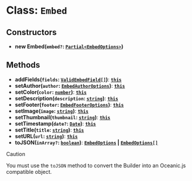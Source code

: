 # Class: `Embed`

## Constructors

- **new Embed(`embed?`: [`Partial<EmbedOptions>`][EmbedOptionsURL])**

## Methods

- **addFields(`fields`: [`ValidEmbedField[]`][ValidEmbedFieldURL])**: **[`this`][ThisURL]**
- **setAuthor(`author`: [`EmbedAuthorOptions`][EmbedAuthorOptionsURL])**: **[`this`][ThisURL]**
- **setColor(`color`: [`number`][NumberURL])**: **[`this`][ThisURL]**
- **setDescription(`description`: [`string`][StringURL])**: **[`this`][ThisURL]**
- **setFooter(`footer`: [`EmbedFooterOptions`][EmbedFooterOptionsURL])**: **[`this`][ThisURL]**
- **setImage(`image`: [`string`][StringURL])**: **[`this`][ThisURL]**
- **setThumbnail(`thumbnail`: [`string`][StringURL])**: **[`this`][ThisURL]**
- **setTimestamp(`date?`: [`Date`][DateURL])**: **[`this`][ThisURL]**
- **setTitle(`title`: [`string`][StringURL])**: **[`this`][ThisURL]**
- **setURL(`url`: [`string`][StringURL])**: **[`this`][ThisURL]**
- **toJSON(`inArray?`: [`boolean`][BooleanURL])**: **[`EmbedOptions`][EmbedOptionsURL] | [`EmbedOptions[]`][EmbedOptionsURL]**

> [!CAUTION]
> You must use the `toJSON` method to convert the Builder into an Oceanic.js compatible object.

[BooleanURL]: https://developer.mozilla.org/en-US/docs/Web/JavaScript/Reference/Global_Objects/Boolean
[DateURL]: https://developer.mozilla.org/en-US/docs/Web/JavaScript/Reference/Global_Objects/Date
[EmbedAuthorOptionsURL]: https://docs.oceanic.ws/dev/interfaces/Types_Channels.EmbedAuthorOptions.html
[EmbedFooterOptionsURL]: https://docs.oceanic.ws/dev/interfaces/Types_Channels.EmbedFooterOptions.html
[EmbedOptionsURL]: https://docs.oceanic.ws/dev/interfaces/Types_Channels.EmbedOptions.html
[NumberURL]: https://developer.mozilla.org/en-US/docs/Web/JavaScript/Reference/Global_Objects/Number
[StringURL]: https://developer.mozilla.org/en-US/docs/Web/JavaScript/Reference/Global_Objects/String
[ThisURL]: https://developer.mozilla.org/en-US/docs/Web/JavaScript/Reference/Operators/this
[ValidEmbedFieldURL]: https://github.com/FancyStudioTeam/OceanicBuilders/blob/main/src/types.ts#L34
